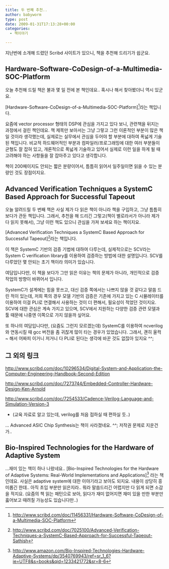 ```yaml
---
title: 두 번째 추천..
author: babyworm
type: post
date: 2009-01-31T17:13:28+00:00
categories:
  - 책이야기

---
```

지난번에 소개해 드렸던 Scribd 사이트가 있으니, 책을 추천해 드리기가 쉽군요.

## Hardware-Software-CoDesign-of-a-Multimedia-SOC-Platform

오늘 추천해 드릴 책은 불과 몇 일 전에 본 책인데요.. 혹시나 해서 찾아봤더니 역시 있군요.

[Hardware-Software-CoDesign-of-a-Multimedia-SOC-Platform][^1]라는 책입니다.

요즘에 vector processor 형태의 DSP에 관심을 가지고 있다 보니, 관련책을 뒤지는 과정에서 걸린 책인데요. 책 제목만 보아서는 그냥 그렇고 그런 이론적인 부분이 많은 책일 것이라 생각했는데, 실제로는 실무에서 관심을 두어야 할 부분에 대하여 폭넓게 기술된 책입니다. 비교적 하드웨어적인 부분과 컴파일러/프로그래밍에 대한 여러 부분들이 균형도 잘 잡혀 있고, 개론적으로 폭넓게 기술하고 있어서 실제로 이런 일을 하게 될 때 고려해야 하는 사항들을 잘 잡아주고 있다고 생각합니다.

책이 200페이지도 안되는 짧은 분량이어서, 틈틈히 읽어서 일주일이면 읽을 수 있는 분량인 것도 장점이지요.

## Advanced Verification Techniques a SystemC Based Approach for Successful Tapeout

오늘 알려드릴 두 번째 책은 사실 제가 다 읽은 책이 아니라 책을 구입하고, 그냥 틈틈히 보다가 관둔 책입니다. 그래서, 추천을 해 드리긴 그렇고(책이 별로라서가 아니라 제가 다 읽지 못해서), 그냥 이런 책도 있으니 관심을 가져 보세요 하는 책이지요.

[Advanced Verification Techniques a SystemC Based Approach for Successful Tapeout][^2]라는 책입니다.

이 책은 SystemC 기반의 검증 기법에 대하여 다루는데, 실제적으로는 SCV라는 System C verification library를 이용하여 검증하는 방법에 대한 설명입니다. SCV를 다루었던 몇 안되는 초기 책이라 의미가 있습니다.

여담입니다만, 이 책을 보다가 그만 읽은 이유는 책의 문제가 아니라, 개인적으로 검증 작업의 방향이 바뀌어서 입니다.

SystemC가 설계에는 힘을 못쓰고, 대신 검증 쪽에서는 나쁘지 않을 것 같다고 말씀 드린 적이 있는데, 저희 쪽의 경우 모델 기반의 검증은 기존에 가지고 있는 C 시뮬레이터를 이용하여 이걸 PLI로 연결해서 사용하는 것이 더 편해서, 필요성이 적었던 것이지요. SCV에 대한 관심은 계속 가지고 있으며, SCV에서 지원하는 다양한 검증 관련 모델과 툴 때문에 나중엔 이쪽으로 가지 않을까 싶어요.

또 하나의 여담입니다만, (요즘도 그런지 모르겠는데) SystemC를 이용하여 ncverilog와 연동시킬 때 gcc 버전을 좀 귀찮게 많이 타는 경우가 있었습니다. 그래서, 괜히 울컥~ 해서 어짜피 이거니 저거니 다 PLI로 된다는 생각에 바꾼 것도 없잖아 있지요 ^^;

## 그 외의 링크

<http://www.scribd.com/doc/10296534/Digital-System-and-Application-the-Computer-Engineering-Handbook-Second-Edition>

<http://www.scribd.com/doc/7273744/Embedded-Controller-Hardware-Design-Ken-Arnold>

<http://www.scribd.com/doc/7254533/Cadence-Verilog-Language-and-Simulation-Version-3>

- (교육 자료로 알고 있는데, verilog를 처음 접하실 때 편하실 듯..)

… Advanced ASIC Chip Synthesis는 책이 사라졌네요. ^^; 저작권 문제로 지운건가..

## Bio-Inspired Technologies for the Hardware of Adaptive System

…재미 있는 책이 하나 나왔네요.. [Bio-Inspired Technologies for the Hardware of Adaptive Systems: Real-World Implementations and Applications][^3] 라는 책인데요. 사실은 adaptive system에 대한 이야기라고 보아도 되지요. 내용이 상당히 흥미롭긴 한데.. 아직 초입 부분만 읽은지라.. 뭐라 말씀드리긴 어렵지만 다 읽게 되면 소감을 적지요. (요즘의 책 읽는 패턴으로 보아, 읽다가 재미 없어지면 재미 있을 만한 부분만 훓어보고 때려칠 가능성도 있습니다만..)

 [^1]: http://www.scribd.com/doc/11456331/Hardware-Software-CoDesign-of-a-Multimedia-SOC-Platform
 [^2]: http://www.scribd.com/doc/7025100/Advanced-Verification-Techniques-a-SystemC-Based-Approach-for-Successful-Tapeout-Sathish
 [^3]: http://www.amazon.com/Bio-Inspired-Technologies-Hardware-Adaptive-Systems/dp/3540769943/ref=sr_1_6?ie=UTF8&s=books&qid=1233421772&sr=8-6
